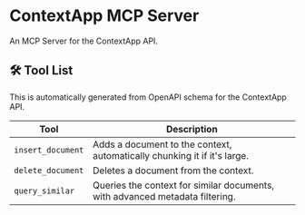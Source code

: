 # ContextApp MCP Server

An MCP Server for the ContextApp API.

## 🛠️ Tool List

This is automatically generated from OpenAPI schema for the ContextApp API.


| Tool | Description |
|------|-------------|
| `insert_document` | Adds a document to the context, automatically chunking it if it's large. |
| `delete_document` | Deletes a document from the context. |
| `query_similar` | Queries the context for similar documents, with advanced metadata filtering. |
